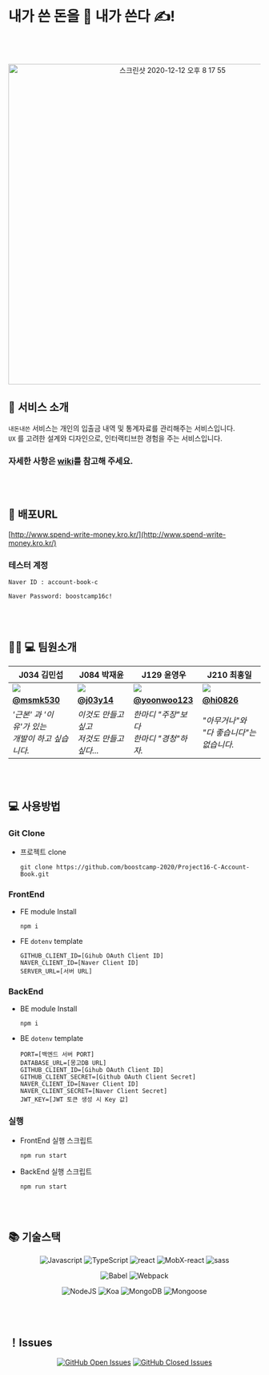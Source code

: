 # 내가 쓴 돈을 💸  내가 쓴다 ✍! 

<br>
<br>

<p align="center"><img  width="640" alt="스크린샷 2020-12-12 오후 8 17 55" src="https://user-images.githubusercontent.com/49441876/101984209-42af3500-3cc3-11eb-9cf6-b7317170f523.png"></p>


## 📌 서비스 소개 

`내돈내쓴` 서비스는 개인의 입출금 내역 및 통계자료를 관리해주는 서비스입니다.<br>
`UX` 를 고려한 설계와 디자인으로, 인터랙티브한 경험을 주는 서비스입니다.<br>

### 자세한 사항은 [wiki](https://github.com/boostcamp-2020/Project16-C-Account-Book/wiki)를 참고해 주세요.


<br>
<br>

## 🔗 배포URL

[http://www.spend-write-money.kro.kr/](http://www.spend-write-money.kro.kr/)

### 테스터 계정<br>

```
Naver ID : account-book-c

Naver Password: boostcamp16c!
```

<br>
<br>


## 🧑🏻 💻 팀원소개
| **J034** 김민섭 | **J084** 박재윤 | **J129** 윤영우 | **J210** 최홍일 |
| -------- | -------- | -------- |-------- |
| ![](https://i.imgur.com/ytSC8lm.png)     | ![](https://i.imgur.com/JmlXqG4.png) | ![](https://i.imgur.com/86MMg8O.jpg)| ![](https://i.imgur.com/YgGqQvQ.png) |
|[**@msmk530**](https://github.com/msmk530) |[**@j03y14**](https://github.com/j03y14)  |  [**@yoonwoo123**](https://github.com/yoonwoo123)  | [**@hi0826**](https://github.com/hi0826)|
|*'근본' 과 '이유'가 있는<br> 개발이 하고 싶습니다.* | *이것도 만들고 싶고<br> 저것도 만들고 싶다...*| *한마디 "주장"보다 <br>한마디 "경청"하자.*| *"아무거나"와 <br>"다 좋습니다"는 없습니다.* |

<br>
<br>

## 💻 사용방법

### Git Clone

- 프로젝트 clone

  ```
  git clone https://github.com/boostcamp-2020/Project16-C-Account-Book.git
  ```


### FrontEnd

- FE module Install
  ```
  npm i
  ```
- FE `dotenv` template
  ```
  GITHUB_CLIENT_ID=[Gihub OAuth Client ID]
  NAVER_CLIENT_ID=[Naver Client ID]
  SERVER_URL=[서버 URL]
  ```

### BackEnd

- BE module Install
  ```
  npm i
  ```
- BE `dotenv` template
  ```
  PORT=[백엔드 서버 PORT]
  DATABASE_URL=[몽고DB URL]
  GITHUB_CLIENT_ID=[Gihub OAuth Client ID]
  GITHUB_CLIENT_SECRET=[Github OAuth Client Secret]
  NAVER_CLIENT_ID=[Naver Client ID]
  NAVER_CLIENT_SECRET=[Naver Client Secret]
  JWT_KEY=[JWT 토큰 생성 시 Key 값]
  ```
 
### 실행

- FrontEnd 실행 스크립트
  
  ```
  npm run start
  ```
  
- BackEnd 실행 스크립트
  ```
  npm run start
  ```


<br>
<br>

## 📚 기술스택

<div align="center">

![Javascript](https://img.shields.io/badge/JavaScript-ES6+-yellow?logo=javascript)
![TypeScript](https://img.shields.io/badge/TypeScript-v4.0.5-blue?logo=TypeScript)
![react](https://img.shields.io/badge/React-v17.0.1-1cf?logo=react)
![MobX-react](https://img.shields.io/badge/MobX-^7.0.5-orange?logo=MobX)
![sass](https://img.shields.io/badge/sass-v1.29.0-pink?logo=sass)

![Babel](https://img.shields.io/badge/@babel/core-v7.12.3-yellow?logo=babel) 
![Webpack](https://img.shields.io/badge/Webpack-^4.44.2-blue?logo=Webpack) 

![NodeJS](https://img.shields.io/badge/node.js-v14.5.0-green?logo=node.js)
![Koa](https://img.shields.io/badge/koa-v2.13.0-white?logo=koa)
![MongoDB](https://img.shields.io/badge/MongoDB-^3.6.3-blue?logo=MongoDB)
![Mongoose](https://img.shields.io/badge/Mongoose-v5.10.15-blue?logo=Mongoose)

</div>


<br>
<br>

## ！Issues

<div align="center">
  
[![GitHub Open Issues](https://img.shields.io/github/issues-raw/boostcamp-2020/Project16-C-Account-Book?color=green)](https://github.com/boostcamp-2020/Project16-C-Account-Book/issues)
[![GitHub Closed Issues](https://img.shields.io/github/issues-closed-raw/boostcamp-2020/Project16-C-Account-Book?color=red)](https://github.com/boostcamp-2020/Project16-C-Account-Book/issues)

</div>
